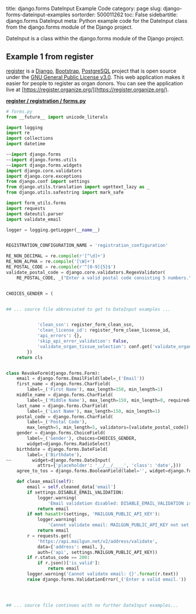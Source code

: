 title: django.forms DateInput Example Code
category: page
slug: django-forms-dateinput-examples
sortorder: 500011262
toc: False
sidebartitle: django.forms DateInput
meta: Python example code for the DateInput class from the django.forms module of the Django project.


DateInput is a class within the django.forms module of the Django project.


## Example 1 from register
[register](https://github.com/ORGAN-IZE/register) is a [Django](/django.html),
[Bootstrap](/bootstrap-css.html), [PostgreSQL](/postgresql.html) project that is
open source under the
[GNU General Public License v3.0](https://github.com/ORGAN-IZE/register/blob/master/LICENSE).
This web application makes it easier for people to register as organ donors.
You can see the application live at
[https://register.organize.org/](https://register.organize.org/).

[**register / registration / forms.py**](https://github.com/ORGAN-IZE/register/blob/master/registration/./forms.py)

```python
# forms.py
from __future__ import unicode_literals

import logging
import re
import collections
import datetime

~~import django.forms
~~import django.forms.utils
~~import django.forms.widgets
import django.core.validators
import django.core.exceptions
from django.conf import settings
from django.utils.translation import ugettext_lazy as _
from django.utils.safestring import mark_safe

import form_utils.forms
import requests
import dateutil.parser
import validate_email

logger = logging.getLogger(__name__)


REGISTRATION_CONFIGURATION_NAME = 'registration_configuration'

RE_NON_DECIMAL = re.compile(r'[^\d]+')
RE_NON_ALPHA = re.compile('[\W]+')
RE_POSTAL_CODE = re.compile(r'^[0-9]{5}$')
validate_postal_code = django.core.validators.RegexValidator(
    RE_POSTAL_CODE, _("Enter a valid postal code consisting 5 numbers."), 'invalid')


CHOICES_GENDER = (


## ... source file abbreviated to get to DateInput examples ...


            'clean_ssn': register_form_clean_ssn,
            'clean_license_id': register_form_clean_license_id,
            'api_errors': {},
            'skip_api_error_validation': False,
            'validate_organ_tissue_selection': conf.get('validate_organ_tissue_selection', None),
        })
    return cls


class RevokeForm(django.forms.Form):
    email = django.forms.EmailField(label=_('Email'))
    first_name = django.forms.CharField(
        label=_('First Name'), max_length=150, min_length=1)
    middle_name = django.forms.CharField(
        label=_('Middle Name'), max_length=150, min_length=0, required=False)
    last_name = django.forms.CharField(
        label=_('Last Name'), max_length=150, min_length=1)
    postal_code = django.forms.CharField(
        label=_('Postal Code'),
        max_length=5, min_length=5, validators=[validate_postal_code])
    gender = django.forms.ChoiceField(
        label=_('Gender'), choices=CHOICES_GENDER,
        widget=django.forms.RadioSelect)
    birthdate = django.forms.DateField(
        label=_('Birthdate'),
~~        widget=django.forms.DateInput(
            attrs={'placeholder': '__/__/____', 'class': 'date',}))
    agree_to_tos = django.forms.BooleanField(label='', widget=django.forms.widgets.CheckboxInput(attrs={'required': 'required', }))

    def clean_email(self):
        email = self.cleaned_data['email']
        if settings.DISABLE_EMAIL_VALIDATION:
            logger.warning(
                'Email validation disabled: DISABLE_EMAIL_VALIDATION is set')
            return email
        if not hasattr(settings, 'MAILGUN_PUBLIC_API_KEY'):
            logger.warning(
                'Cannot validate email: MAILGUN_PUBLIC_API_KEY not set')
            return email
        r = requests.get(
            'https://api.mailgun.net/v2/address/validate',
            data={'address': email, },
            auth=('api', settings.MAILGUN_PUBLIC_API_KEY))
        if r.status_code == 200:
            if r.json()['is_valid']:
                return email
        logger.warning('Cannot validate email: {}'.format(r.text))
        raise django.forms.ValidationError(_('Enter a valid email.'))




## ... source file continues with no further DateInput examples...

```

